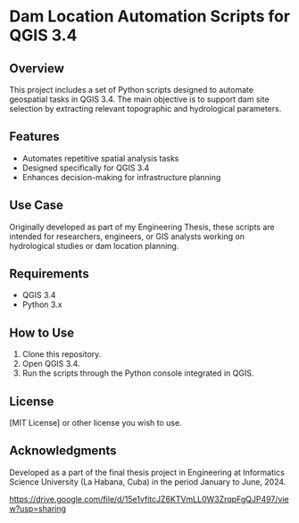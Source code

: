 # Dam Location Automation Scripts for QGIS 3.4

## Overview
This project includes a set of Python scripts designed to automate geospatial tasks in QGIS 3.4. The main objective is to support dam site selection by extracting relevant topographic and hydrological parameters.

## Features
- Automates repetitive spatial analysis tasks
- Designed specifically for QGIS 3.4
- Enhances decision-making for infrastructure planning

## Use Case
Originally developed as part of my Engineering Thesis, these scripts are intended for researchers, engineers, or GIS analysts working on hydrological studies or dam location planning.

## Requirements
- QGIS 3.4
- Python 3.x

## How to Use
1. Clone this repository.
2. Open QGIS 3.4.
3. Run the scripts through the Python console integrated in QGIS.

## License
[MIT License] or other license you wish to use.

## Acknowledgments
Developed as a part of the final thesis project in Engineering at Informatics Science University (La Habana, Cuba) in the period January to June, 2024.

https://drive.google.com/file/d/15e1vfitcJZ6KTVmLL0W3ZrqpFgQJP497/view?usp=sharing
